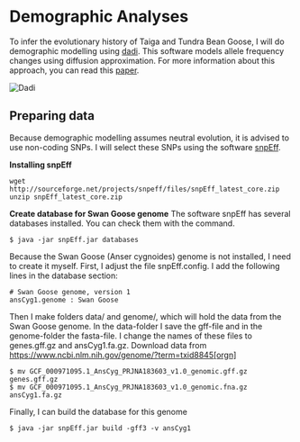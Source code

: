 # Demographic Analyses
To infer the evolutionary history of Taiga and Tundra Bean Goose, I will do demographic modelling using [dadi](https://bitbucket.org/gutenkunstlab/dadi/src/master/).
This software models allele frequency changes using diffusion approximation. For more information about this approach, you can read this [paper](https://journals.plos.org/plosgenetics/article?id=10.1371/journal.pgen.1000695).

![Dadi](https://journals.plos.org/plosgenetics/article/figure/image?size=large&id=10.1371/journal.pgen.1000695.g001)

## Preparing data
Because demographic modelling assumes neutral evolution, it is advised to use non-coding SNPs. I will select these SNPs using the software [snpEff](http://snpeff.sourceforge.net/).

**Installing snpEff**
```
wget http://sourceforge.net/projects/snpeff/files/snpEff_latest_core.zip
unzip snpEff_latest_core.zip
```

**Create database for Swan Goose genome**
The software snpEff has several databases installed. You can check them with the command.
```
$ java -jar snpEff.jar databases
```
Because the Swan Goose (Anser cygnoides) genome is not installed, I need to create it myself. First, I adjust the file snpEff.config. I add the following lines in the database section:
```
# Swan Goose genome, version 1
ansCyg1.genome : Swan Goose
```
Then I make folders data/ and genome/, which will hold the data from the Swan Goose genome. In the data-folder I save the gff-file and in the genome-folder the fasta-file. I change the names of these files to genes.gff.gz and ansCyg1.fa.gz.
Download data from https://www.ncbi.nlm.nih.gov/genome/?term=txid8845[orgn]
```
$ mv GCF_000971095.1_AnsCyg_PRJNA183603_v1.0_genomic.gff.gz genes.gff.gz
$ mv GCF_000971095.1_AnsCyg_PRJNA183603_v1.0_genomic.fna.gz ansCyg1.fa.gz
```
Finally, I can build the database for this genome
```
$ java -jar snpEff.jar build -gff3 -v ansCyg1
```
